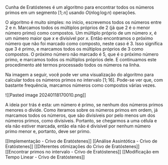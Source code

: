 Cunha de Eratóstenes é um algoritmo para encontrar todos os números primos em um segmento $[1;n]$ usando $O(n \log \log n)$ operações.

O algoritmo é muito simples: no início, escrevemos todos os números entre 2 e $n$. Marcamos todos os múltiplos próprios de 2 (já que 2 é o menor número primo) como compostos. Um múltiplo próprio de um número $x$, é um número maior que $x$ e divisível por $x$. Então encontramos o próximo número que não foi marcado como composto, neste caso é 3. Isso significa que 3 é primo, e marcamos todos os múltiplos próprios de 3 como compostos. O próximo número não marcado é 5, que é o próximo número primo, e marcamos todos os múltiplos próprios dele. E continuamos este procedimento até termos processado todos os números na linha.

Na imagem a seguir, você pode ver uma visualização do algoritmo para calcular todos os números primos no intervalo $[1; 16]$. Pode-se ver que, com bastante frequência, marcamos números como compostos várias vezes.

![[Pasted image 20240118170010.png]]

A ideia por trás é esta: um número é primo, se nenhum dos números primos menores o divide. Como iteramos sobre os números primos em ordem, já marcamos todos os números, que são divisíveis por pelo menos um dos números primos, como divisíveis. Portanto, se chegarmos a uma célula e ela não estiver marcada, então ela não é divisível por nenhum número primo menor e, portanto, deve ser primo.

[[Implementação - Crivo de Eratóstenes]]
[[Análise Assintótica - Crivo de Eratóstenes]]
[[Diferentes otimizações do Crivo de Eratóstenes]]
[[Encontrar primos no intervalo - Crivo de Eratóstenes]]
[[Modificação em Tempo Linear - Crivo de Eratóstenes]]
